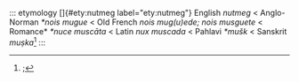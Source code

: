 ::: etymology
[]{#ety:nutmeg label="ety:nutmeg"} English *nutmeg* \< Anglo-Norman
*\*nois mugue* \< Old French *nois mug(u)ede; nois musguete* \<
Romance\* *\*nuce muscāta* \< Latin *nux muscada* \< Pahlavi *\*mušk* \<
Sanskrit *muṣka*[^1]
:::

[^1]: ;
